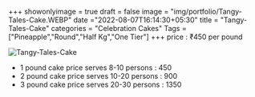 +++
showonlyimage = true
draft = false
image = "img/portfolio/Tangy-Tales-Cake.WEBP"
date ="2022-08-07T16:14:30+05:30"
title = "Tangy-Tales-Cake"
categories = "Celebration Cakes"
Tags = ["Pineapple","Round","Half Kg","One Tier"]
+++
price : ₹450 per pound
<!--more-->
![Tangy-Tales-Cake](/img/portfolio/Tangy-Tales-Cake.WEBP)
* 1 pound cake price serves 8-10 persons : 450
* 2 pound cake price serves 10-20 persons : 900
* 3 pound cake price serves 20-30 persons : 1350

